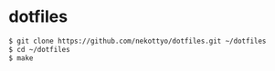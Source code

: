 # dotfiles

```bash
$ git clone https://github.com/nekottyo/dotfiles.git ~/dotfiles
$ cd ~/dotfiles
$ make
```
